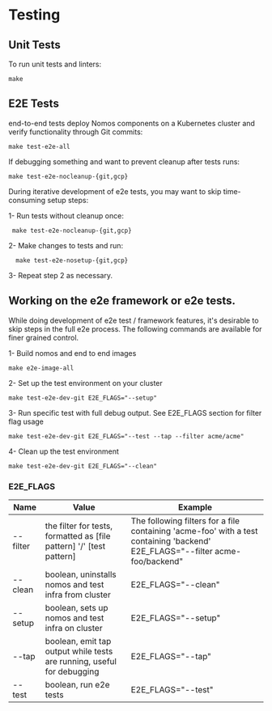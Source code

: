 # Testing

## Unit Tests

To run unit tests and linters:

```console
make
```

## E2E Tests

end-to-end tests deploy Nomos components on a Kubernetes cluster and verify
functionality through Git commits:

```console
make test-e2e-all
```

If debugging something and want to prevent cleanup after tests runs:

```console
make test-e2e-nocleanup-{git,gcp}
```

During iterative development of e2e tests, you may want to skip time-consuming
setup steps:

1- Run tests without cleanup once:

```console
 make test-e2e-nocleanup-{git,gcp}
```

2- Make changes to tests and run:

```console
  make test-e2e-nosetup-{git,gcp}
```

3- Repeat step 2 as necessary.

## Working on the e2e framework or e2e tests.

While doing development of e2e test / framework features, it's desirable to skip
steps in the full e2e process. The following commands are available for finer
grained control.

1- Build nomos and end to end images

```console
make e2e-image-all
```

2- Set up the test environment on your cluster

```console
make test-e2e-dev-git E2E_FLAGS="--setup"
```

3- Run specific test with full debug output. See E2E_FLAGS section for filter
flag usage

```console
make test-e2e-dev-git E2E_FLAGS="--test --tap --filter acme/acme"
```

4- Clean up the test environment

```console
make test-e2e-dev-git E2E_FLAGS="--clean"
```

### E2E_FLAGS

Name     | Value                                                                  | Example
-------- | ---------------------------------------------------------------------- | -------
--filter | the filter for tests, formatted as [file pattern] '/' [test pattern]   | The following filters for a file containing 'acme-foo' with a test containing 'backend' E2E_FLAGS="--filter acme-foo/backend"
--clean  | boolean, uninstalls nomos and test infra from cluster                  | E2E_FLAGS="--clean"
--setup  | boolean, sets up nomos and test infra on cluster                       | E2E_FLAGS="--setup"
--tap    | boolean, emit tap output while tests are running, useful for debugging | E2E_FLAGS="--tap"
--test   | boolean, run e2e tests                                                 | E2E_FLAGS="--test"
